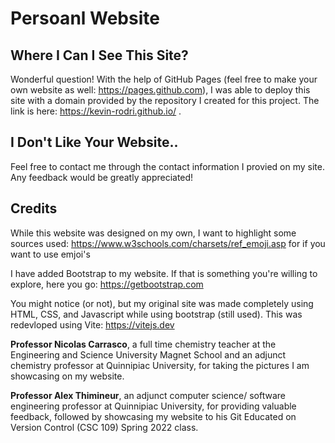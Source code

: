# Persoanl Website

## Where I Can I See This Site?
Wonderful question! With the help of GitHub Pages (feel free to make your own website as well: https://pages.github.com), I was able to deploy this site with a domain provided by the repository I created for this project. The link is here:  https://kevin-rodri.github.io/ .  

## I Don't Like Your Website.. 
Feel free to contact me through the contact information I provied on my site. Any feedback would be greatly appreciated! 


## Credits
While this website was designed on my own, I want to highlight some sources used: https://www.w3schools.com/charsets/ref_emoji.asp for if you want to use emjoi's

I have added Bootstrap to my website. If that is something you're willing to explore, here you go: https://getbootstrap.com

You might notice (or not), but my original site was made completely using HTML, CSS, and Javascript while using bootstrap (still used). This was redevloped using Vite: https://vitejs.dev

**Professor Nicolas Carrasco**, a full time chemistry teacher at the Engineering and Science University Magnet School and an adjunct chemistry professor at Quinnipiac University, for taking the pictures I am showcasing on my website. 

**Professor Alex Thimineur**, an adjunct computer science/ software engineering professor at Quinnipiac University, for providing valuable feedback, followed by showcasing my website to his Git Educated on Version Control (CSC 109) Spring 2022 class. 


